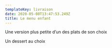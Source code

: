 ```yaml
---
templateKey: livraison
date: 2020-05-08T13:47:53.249Z
title: Le menu enfant
---
```

Une version plus petite d’un des plats de son choix

Un dessert au choix